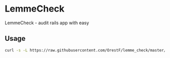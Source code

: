 # LemmeCheck

LemmeCheck - audit rails app with easy

## Usage

```bash
curl -s -L https://raw.githubusercontent.com/OrestF/lemme_check/master/lemmecheck | ruby app_path
```
